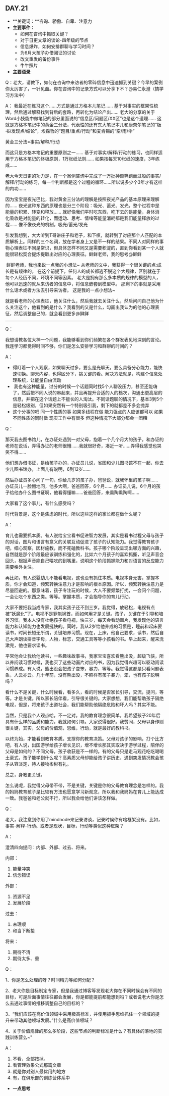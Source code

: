 ## DAY.21
+ **关键词：**咨询、骄傲、自卑、注意力
+ **主要事件：**
    + 如何在咨询中抓取关键？
    + 对于日更文章的谈论-四年级的节点
    + 信息爆炸，如何安排群聊与学习时间？
    + 为6月大孩子办借阅证的讨论
    + 改文重发的备份事件
    + 牛牛照片
+ **主要语录**

Q：老大，请教下，如何在咨询中来访者的零碎信息中迅速抓到关键？今早的案例你太厉害了，一针见血。你在咨询中的记录方式可以分享下不？@易仁永澄（搞学习方法中） 

A：
我最近在练习这个……方式是通过方格本儿笔记……
基于对事实的框架性梳理，然后通过解释找到背后的套路，再转化为结论产出……
老大的分享的关于Word小技能中做笔记的部分里面说的“信息区/问题区/XX区”也是这个道理……
这就是方格本笔记中的黄金三分法，代表性的还有东大笔记本儿和康奈尔笔记的“板书/发现点/结论”，埃森哲的“题目/重点/行动”和麦肯锡的“空/雨/伞”

黄金三分法=事实/解释/行动

而这只是方格本笔记的重要原则之一……
基于对事实/解释/行动的练习，也同样适用于方格本笔记的终极原则，1万张纸法则……
如果按每天10张纸的速度，3年练成……

老大今天日更的功力是，在一个案例咨询中完成了一万批神兽奔跑而过般的事实/解释/行动的练习，每一个判断都是这个过程的循环……所以说多少个3年才有这样的内功……

因为宝宝是夜光巴比，我对黄金三分法的理解是按照夜光产品的基本原理来理解的……
夜光这种东西的原理也是分三个阶段：吸光、蓄光、发光，整个过程中是能量的积累、转变和释放……
就好像我们平时吃东西，吃下去的是能量，身体消化吸收是对能量的转化，而运动、思考、情绪等能量消耗都是我们能量释放的过程……
像不像夜光的机制，吸光/蓄光/发光

引发我想到，大大听到T哥讲庄子和老子，和下棋，就转到了对应那个人匹配的本质解析上。同样的三个名词，放在学者身上又是不一样的结果。不同人对同样的事物心理表征不同是常识，但具体怎样不同又是需要积淀的，直到你看到某一个人就能很轻松契合提炼提取出对应的心理表征。鲜鲜老师，我的思考@鲜鲜 

 鲜鲜老师，我也来说一点我的小想法~
从老师的文中，我获得一个很关键的点:成长是有规律的。
在这个前提下，任何人的成长都逃不脱这个大规律，区别就在于每个人经历不同，环境不同等因素。
老大是拥有那么多本质的规律的模型的人，他可以迅速的就从来访者的信息中，将信息嵌套到模型中。
那剩下的事就是采用什么话术或者方法去引导来访者。
这是我的一点小想法~

就是看老师的心理表征，他关注什么，然后我就去关注什么，然后问问自己他为什么关注这个，他看到的是什么？我看到的又是什么，勾画出我认为的他的心理表征，然后调整自己的，就会看到更多@鲜鲜 

----------

Q：

我想请教各位大神一个问题，我能够看到你们频繁在各个群发表见地深刻的言论。我连学习都觉得时间不够，你们是怎么安排学习和群聊的时间的？

A：

- 得盯着一个人观察，如果聊天过多，要么是光聊天，要么具备分心能力，能快速切换。聊天内容，也得区分下，挑关键的看。解决方法就是，构建个信息处理系统，让能量自由流动
-  我也有这种能量，过分的时候一个话题同时找5个人聊没压力，甚至还能嗨了，然后把不同人说的串起来，并且再提升合适的人的档次，沟通出更高层的信息，并把在这个话题上不擅长的人淘汰。不同话题聊的情况下，基本3到5个是轻松级别，但如果突然有一个特别吸引我，剩下的就都差不多会抛弃
- 这个分事的吧 同一个性质的事 如果多线程在做 能力强点的人应该都可以 如果不同性质的同时做 现实工作中有很多 但这种情况下大部分都会一团糟

Q：

那天我去图书馆儿，在办证处遇到一对父母，抱着一个几个月大的孩子，和办证的老师在说话，弄得办证的老师很懵……我就很好奇，凑近一听……弄得我感觉也哭笑不得……

他们想办借书证，是给孩子办的，办证员儿说，省图和少儿图书馆不在一起，你去少儿图书馆办，上面儿有说明，6到12岁……

然后办证员多心问了一句，你给几岁的孩子办，爸爸说，就我怀里的孩子啊……
办证员儿一脸懵地问，他多大啊，爸爸回答，6个月……
办证员儿说，6个月的孩子给他办什么图书证啊，他看得懂嘛……爸爸回答，来熏陶熏陶啊……

大家看了这个事儿，有什么感受吗？

时代背景是，这个是焦虑的时代，所以这些这样的家长都在做什么呢？

A：

育儿也需要抓本质。有人说给宝宝看书促进智力发展，其实是看书过程父母与孩子的对话，图片和语言有意义的关联互动促进了孩子的认知能力。我觉得教育孩子吧，细心观察，因材施教，而不死磕教科书。孩子哪个阶段呈现出哪方面的兴趣，自然就是那个阶段最应该训练和强化的，比如六个月孩子的喜欢抓撕，听见声音会回头，根据声音能自己喂吃的到嘴里，说明这个阶段抓握能力和对语言的反应能力需要格外关注。

再比如，有人说婴幼儿不能看电视，这也没有抓住本质。电视本身无害，掌握本质，你才会知道，频繁转换注意力才是影响的根本原因。所以，频繁转换注意力是尽量回避的。那意味着，孩子专注玩的时候，大人不要频繁打扰，一会问个问题，一会让吃个东西之类。等等。掌握本质，才会指导你的育儿行动。

大家不要把我当成专家，我其实孩子还不到三岁。我觉得，放轻松，电视有点被“妖魔化”了。电视不是罪魁祸首，而如何用才是关键。孩子，关键在于引导和培养习惯。我本人没有杜绝孩子看电视，快三岁，每天会看动画片，我发现他的语言能力和认知能力也发展挺快的。同时，我从2岁给他养成的习惯是，睡前和起床要读书，时间长短无所谓，关键培养习惯。现在，上床，他自己要求，读书，然后自己大声朗读拼音字母，人物，标志，交通工具等等小孩看的书。早上起来，醒来洗漱完，他也要求读书。

平常他会让我给他读书，一些趣味故事书，我家宝宝喜欢看熊出没，超级飞侠，所以养阅读习惯时候，我也买了这些动画片对应的书，因为我觉得兴趣可以驱动阅读习惯养成。有人说，熊出没会把孩子变笨，暴力，等等。我觉得这都是只看问题表象，人云亦云。几十年前，没有熊出没，不照样有孩子暴力，笨，也有孩子聪明吗？

看什么不是关键，什么时候看，看多久，看的时候是否家长引导，交流，提问，等等。才是关键。所以家长陪伴看，引导很关键的。大家想想，我们能帮助孩子隔绝电视，但是，将来孩子出道社会，我们能帮助他隔绝危险和坏人吗？其实不能。

当然，只是我个人观点哈，不一定对。我的教育理念很简单，我希望孩子20年后具有什么样的品质和能力，我就如何引导。大家说得很好。我赞同，父母以身作则很关键，其实，父母的价值观，思维，行动，就是最好的教科书。

以终为始，才能看到教育本质。支撑你的教育决策。父母对孩子的影响，打个比方吧，有人说，出国游学给孩子增长见识，增不增长那其实取决于游学过程，陪伴的父母是如何的？不同父母，孩子收获是不一样的。有的父母只是走马观花吃吃喝喝土豪式，孩子能学到什么呢？高素质父母却能给孩子讲历史，遇到突发情况教会孩子从容淡定，待人接物彬彬有礼。

总之，身教更关键。

怎么说呢，我觉得父母带不带，不是关键，关键是你的父母教育理念是怎样的。我的妈妈教育孩子是比较有方法也愿意学习新观念，所以我和我妈妈在育儿上能达成一致。我爸爸和老公就不行，所以我会给他们讲该怎样做。

Q：

老大，我注意到你用了mindnode来记录访谈，记录时候你有啥框架没有。比如，事实-解释-行动。或者是现状，目标，行动等类似这种框架？

A：

澄清四向提问：内部、外部、过去、将来。

内部：
1. 能量冲突
2. 信念错误

外部：
1. 资源不足
2. 发展阶段

过去：
1. 未理顺
2. 和当下断接

将来：
1. 期待不清
2. 期待太多、重

Q：

1、你是怎么处理的呀？时间精力等如何分配？

2、老大你是目标制定专家，但是我通过博客等发现老大你在不同时候会有不同的目标，可是后面事情往往都会发展，你是都能提前都能想到吗？或者说老大你是怎么去通过事情的推移调整自己的目标的？

3、“我们应该在高价值领域中采用极高标准，并使用抓手思维抓住一个领域的提升来带动其他领域发展。”什么是高价值领域？

4、关于价值规律的那么多阶段，这些节点的判断标准是什么？有具体的落地的实践训练营么~"

A：

1. 不看，全部按掉。
2. 看管理效果公式那篇文章
3. 就是你对别人最优用的地方
4. 有，在俱乐部的训练营体系中


+ **一点思考**
